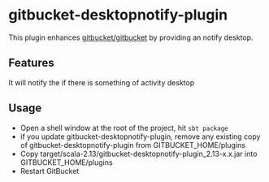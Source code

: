 # gitbucket-desktopnotify-plugin

This plugin enhances [gitbucket/gitbucket](https://github.com/gitbucket/gitbucket) by providing an notify desktop.

## Features

It will notify the if there is something of activity desktop

## Usage

- Open a shell window at the root of the project, hit `sbt package`
- if you update gitbucket-desktopnotify-plugin, remove any existing copy of gitbucket-desktopnotify-plugin from GITBUCKET_HOME/plugins
- Copy target/scala-2.13/gitbucket-desktopnotify-plugin_2.13-x.x.jar into GITBUCKET_HOME/plugins
- Restart GitBucket

